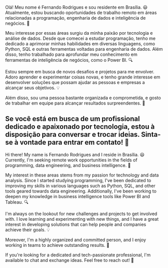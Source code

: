 Olá! Meu nome é Fernando Rodrigues e sou residente em Brasília. 😃 Atualmente, estou buscando oportunidades de trabalho remoto em áreas relacionadas a programação, engenharia de dados e inteligência de negócios. 🚀

Meu interesse por essas áreas surgiu da minha paixão por tecnologia e análise de dados. Desde que comecei a estudar programação, tenho me dedicado a aprimorar minhas habilidades em diversas linguagens, como Python, SQL e outras ferramentas voltadas para engenharia de dados. Além disso, tenho trabalhado para aprofundar meu conhecimento em ferramentas de inteligência de negócios, como o Power BI. 🔍

Estou sempre em busca de novos desafios e projetos para me envolver. Adoro aprender e experimentar coisas novas, e tenho grande interesse em desenvolver soluções que possam ajudar as pessoas e empresas a alcançar seus objetivos. 💡

Além disso, sou uma pessoa bastante organizada e comprometida, e gosto de trabalhar em equipe para alcançar resultados surpreendentes. 💪

Se você está em busca de um profissional dedicado e apaixonado por tecnologia, estou à disposição para conversar e trocar ideias. Sinta-se à vontade para entrar em contato! 📩
------------------------------------------------------------------

Hi there! My name is Fernando Rodrigues and I reside in Brasília. 😃 Currently, I'm seeking remote work opportunities in the fields of programming, data engineering, and business intelligence. 🚀

My interest in these areas stems from my passion for technology and data analysis. Since I started studying programming, I've been dedicated to improving my skills in various languages such as Python, SQL, and other tools geared towards data engineering. Additionally, I've been working to deepen my knowledge in business intelligence tools like Power BI and Tableau. 🔍

I'm always on the lookout for new challenges and projects to get involved with. I love learning and experimenting with new things, and I have a great interest in developing solutions that can help people and companies achieve their goals. 💡

Moreover, I'm a highly organized and committed person, and I enjoy working in teams to achieve outstanding results. 💪

If you're looking for a dedicated and tech-passionate professional, I'm available to chat and exchange ideas. Feel free to reach out! 📩

